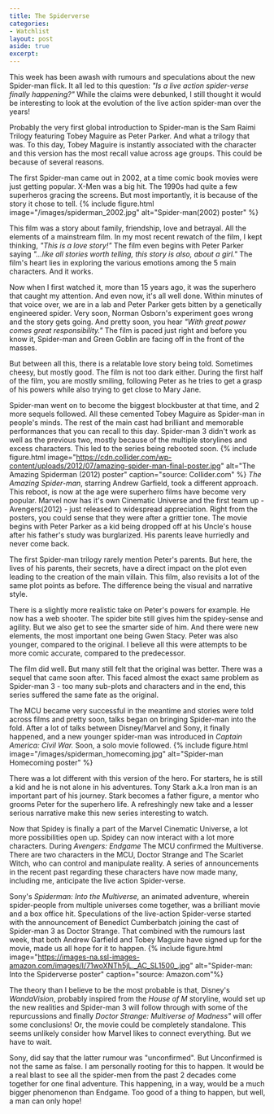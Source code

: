 ```yaml
---
title: The Spiderverse
categories:
- Watchlist
layout: post
aside: true
excerpt: 
---
```

This week has been awash with rumours and speculations about the new Spider-man flick. It all led to this question: _"Is a live action spider-verse finally happening?"_ While the claims were debunked, I still thought it would be interesting to look at the evolution of the live action spider-man over the years!

Probably the very first global introduction to Spider-man is the Sam Raimi Trilogy featuring Tobey Maguire as Peter Parker. And what a trilogy that was. To this day, Tobey Maguire is instantly associated with the character and this version has the most recall value across age groups. This could be because of several reasons. 

The first Spider-man came out in 2002, at a time comic book movies were just getting popular. X-Men was a big hit. The 1990s had quite a few superheros gracing the screens. But most importantly, it is because of the story it chose to tell.
{% include figure.html image="/images/spiderman_2002.jpg" alt="Spider-man(2002) poster" %}

This film was a story about family, friendship, love and betrayal. All the elements of a mainstream film. In my most recent rewatch of the film, I kept thinking, _"This is a love story!"_ The film even begins with Peter Parker saying _"...like all stories worth telling, this story is also, about a girl."_  The film's heart lies in exploring the various emotions among the 5 main characters. And it works.

Now when I first watched it, more than 15 years ago, it was the superhero that caught my attention. And even now, it's all well done. Within minutes of that voice over, we are in a lab and Peter Parker gets bitten by a genetically engineered spider. Very soon, Norman Osborn's experiment goes wrong and the story gets going. And pretty soon, you hear _"With great power comes great responsibility."_ The film is paced just right and before you know it, Spider-man and Green Goblin are facing off in the front of the masses.

But between all this, there is a relatable love story being told. Sometimes cheesy, but mostly good. The film is not too dark either. During the first half of the film, you are mostly smiling, following Peter as he tries to get a grasp of his powers while also trying to get close to Mary Jane.

Spider-man went on to become the biggest blockbuster at that time, and 2 more sequels followed. All these cemented Tobey Maguire as Spider-man in people's minds. The rest of the main cast had brilliant and memorable performances that you can recall to this day. Spider-man 3 didn't work as well as the previous two, mostly because of the multiple storylines and excess characters. This led to the series being rebooted soon.
{% include figure.html image="https://cdn.collider.com/wp-content/uploads/2012/07/amazing-spider-man-final-poster.jpg" alt="The Amazing Spiderman (2012) poster" caption="source: Collider.com" %}
_The Amazing Spider-man_, starring Andrew Garfield, took a different approach. This reboot, is now at the age were superhero films have become very popular. Marvel now has it's own Cinematic Universe and the first team up - Avengers(2012) - just released to widespread appreciation. Right from the posters, you could sense that they were after a grittier tone. The movie begins with Peter Parker as a kid being dropped off at his Uncle's house after his father's study was burglarized. His parents leave hurriedly and never come back.

The first Spider-man trilogy rarely mention Peter's parents. But here, the lives of his parents, their secrets, have a direct impact on the plot even leading to the creation of the main villain. This film, also revisits a lot of the same plot points as before. The difference being the visual and narrative style. 

There is a slightly more realistic take on Peter's powers for example. He now has a web shooter. The spider bite still gives him the spidey-sense and agility. But we also get to see the smarter side of him. And there were new elements, the most important one being Gwen Stacy. Peter was also younger, compared to the original. I believe all this were attempts to be more comic accurate, compared to the predecessor.

The film did well. But many still felt that the original was better. There was a sequel that came soon after. This faced almost the exact same problem as Spider-man 3 - too many sub-plots and characters and in the end, this series suffered the same fate as the original.

The MCU became very successful in the meantime and stories were told across films and pretty soon, talks began on bringing Spider-man into the fold. After a lot of talks between Disney/Marvel and Sony, it finally happened, and a new younger spider-man was introduced in _Captain America: Civil War._ Soon, a solo movie followed.
{% include figure.html image="/images/spiderman_homecoming.jpg" alt="Spider-man Homecoming poster" %}

There was a lot different with this version of the hero. For starters, he is still a kid and he is not alone in his adventures. Tony Stark a.k.a Iron man is an important part of his journey. Stark becomes a father figure, a mentor who grooms Peter for the superhero life. A refreshingly new take and a lesser serious narrative make this new series interesting to watch. 

Now that Spidey is finally a part of the Marvel Cinematic Universe, a lot more possibilities open up. Spidey can now interact with a lot more characters. During _Avengers: Endgame_ The MCU confirmed the Multiverse. There are two characters in the MCU, Doctor Strange and The Scarlet Witch, who can control and manipulate reality. A series of announcements in the recent past regarding these characters have now made many, including me, anticipate the live action Spider-verse.

Sony's _Spiderman: Into the Multiverse,_ an animated adventure, wherein spider-people from multiple universes come together, was a brilliant movie and a box office hit. Speculations of the live-action Spider-verse started with the announcement of Benedict Cumberbatch joining the cast of Spider-man 3 as Doctor Strange. That combined with the rumours last week, that both Andrew Garfield and Tobey Maguire have signed up for the movie, made us all hope for it to happen.
{% include figure.html image="https://images-na.ssl-images-amazon.com/images/I/71woXNTh5jL._AC_SL1500_.jpg" alt="Spider-man: Into the Spiderverse poster" caption="source: Amazon.com"%}

The theory than I believe to be the most probable is that, Disney's _WandaVision_, probably inspired from the _House of M_ storyline, would set up the new realities and Spider-man 3 will follow through with some of the repurcussions and finally _Doctor Strange: Multiverse of Madness"_ will offer some conclusions! Or, the movie could be completely standalone. This seems unlikely consider how Marvel likes to connect everything. But we have to wait.

Sony, did say that the latter rumour was "unconfirmed". But Unconfirmed is not the same as false. I am personally rooting for this to happen. It would be a real blast to see all the spider-men from the past 2 decades come together for one final adventure. This happening, in a way, would be a much bigger phenomenon than Endgame. Too good of a thing to happen, but well, a man can only hope!